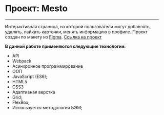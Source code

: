 # Проект: Mesto
-----
Интерактивная страница, на которой пользователи могут добавлять, удалять, лайкать карточки, менять информацию в профиле. Проект создан по макету из [Figma](https://www.figma.com/file/vLsTwlh37TT770eU2e3vGp/JavaScript.-Sprint-4-Copy).
[Ссылка на проект](https://esaulkovaea.github.io/mesto/)

**В данной работе применяются следующие технологии:**
* API
* Webpack
* Асинхронное программирование
* ООП
* JavaScript (ES6);
* HTML5
* CSS3
* Адаптивная верстка
* Grid;
* FlexBox;
* Используется методология БЭМ;
